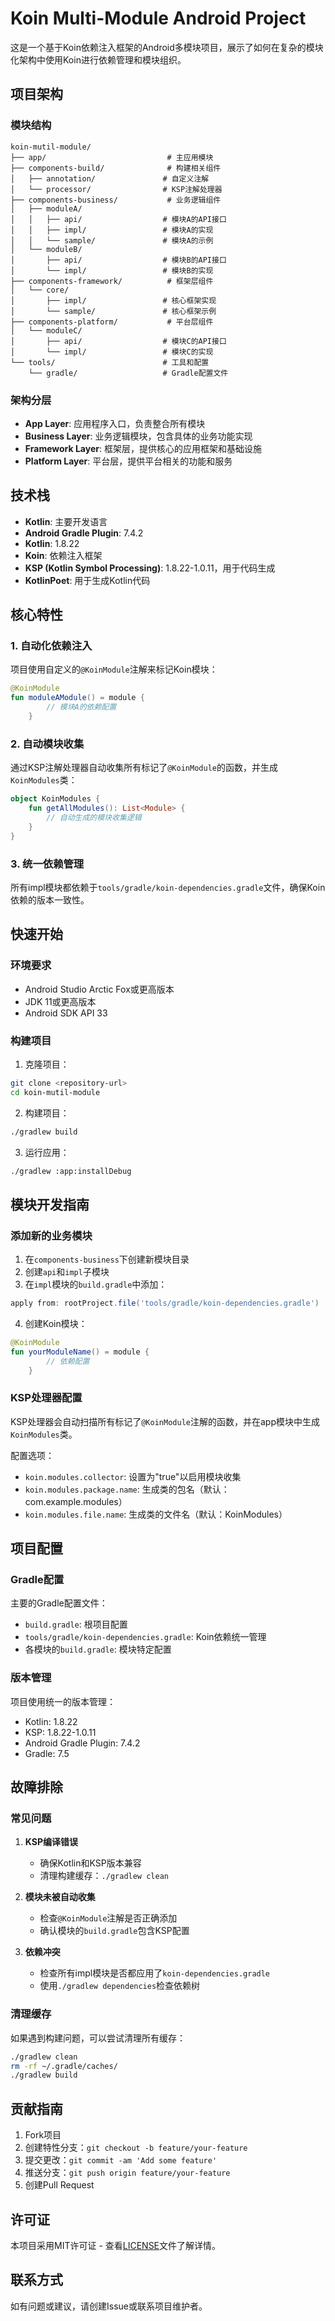 # Koin Multi-Module Android Project

这是一个基于Koin依赖注入框架的Android多模块项目，展示了如何在复杂的模块化架构中使用Koin进行依赖管理和模块组织。

## 项目架构

### 模块结构

```
koin-mutil-module/
├── app/                           # 主应用模块
├── components-build/              # 构建相关组件
│   ├── annotation/               # 自定义注解
│   └── processor/                # KSP注解处理器
├── components-business/           # 业务逻辑组件
│   ├── moduleA/
│   │   ├── api/                  # 模块A的API接口
│   │   ├── impl/                 # 模块A的实现
│   │   └── sample/               # 模块A的示例
│   └── moduleB/
│       ├── api/                  # 模块B的API接口
│       └── impl/                 # 模块B的实现
├── components-framework/          # 框架层组件
│   └── core/
│       ├── impl/                 # 核心框架实现
│       └── sample/               # 核心框架示例
├── components-platform/           # 平台层组件
│   └── moduleC/
│       ├── api/                  # 模块C的API接口
│       └── impl/                 # 模块C的实现
└── tools/                        # 工具和配置
    └── gradle/                   # Gradle配置文件
```

### 架构分层

- **App Layer**: 应用程序入口，负责整合所有模块
- **Business Layer**: 业务逻辑模块，包含具体的业务功能实现
- **Framework Layer**: 框架层，提供核心的应用框架和基础设施
- **Platform Layer**: 平台层，提供平台相关的功能和服务

## 技术栈

- **Kotlin**: 主要开发语言
- **Android Gradle Plugin**: 7.4.2
- **Kotlin**: 1.8.22
- **Koin**: 依赖注入框架
- **KSP (Kotlin Symbol Processing)**: 1.8.22-1.0.11，用于代码生成
- **KotlinPoet**: 用于生成Kotlin代码

## 核心特性

### 1. 自动化依赖注入

项目使用自定义的`@KoinModule`注解来标记Koin模块：

```kotlin
@KoinModule
fun moduleAModule() = module {
        // 模块A的依赖配置
    }
```

### 2. 自动模块收集

通过KSP注解处理器自动收集所有标记了`@KoinModule`的函数，并生成`KoinModules`类：

```kotlin
object KoinModules {
    fun getAllModules(): List<Module> {
        // 自动生成的模块收集逻辑
    }
}
```

### 3. 统一依赖管理

所有impl模块都依赖于`tools/gradle/koin-dependencies.gradle`文件，确保Koin依赖的版本一致性。

## 快速开始

### 环境要求

- Android Studio Arctic Fox或更高版本
- JDK 11或更高版本
- Android SDK API 33

### 构建项目

1. 克隆项目：

```bash
git clone <repository-url>
cd koin-mutil-module
```

2. 构建项目：

```bash
./gradlew build
```

3. 运行应用：

```bash
./gradlew :app:installDebug
```

## 模块开发指南

### 添加新的业务模块

1. 在`components-business`下创建新模块目录
2. 创建`api`和`impl`子模块
3. 在`impl`模块的`build.gradle`中添加：

```gradle
apply from: rootProject.file('tools/gradle/koin-dependencies.gradle')
```

4. 创建Koin模块：

```kotlin
@KoinModule
fun yourModuleName() = module {
        // 依赖配置
    }
```

### KSP处理器配置

KSP处理器会自动扫描所有标记了`@KoinModule`注解的函数，并在app模块中生成`KoinModules`类。

配置选项：

- `koin.modules.collector`: 设置为"true"以启用模块收集
- `koin.modules.package.name`: 生成类的包名（默认：com.example.modules）
- `koin.modules.file.name`: 生成类的文件名（默认：KoinModules）

## 项目配置

### Gradle配置

主要的Gradle配置文件：

- `build.gradle`: 根项目配置
- `tools/gradle/koin-dependencies.gradle`: Koin依赖统一管理
- 各模块的`build.gradle`: 模块特定配置

### 版本管理

项目使用统一的版本管理：

- Kotlin: 1.8.22
- KSP: 1.8.22-1.0.11
- Android Gradle Plugin: 7.4.2
- Gradle: 7.5

## 故障排除

### 常见问题

1. **KSP编译错误**
    - 确保Kotlin和KSP版本兼容
    - 清理构建缓存：`./gradlew clean`

2. **模块未被自动收集**
    - 检查`@KoinModule`注解是否正确添加
    - 确认模块的`build.gradle`包含KSP配置

3. **依赖冲突**
    - 检查所有impl模块是否都应用了`koin-dependencies.gradle`
    - 使用`./gradlew dependencies`检查依赖树

### 清理缓存

如果遇到构建问题，可以尝试清理所有缓存：

```bash
./gradlew clean
rm -rf ~/.gradle/caches/
./gradlew build
```

## 贡献指南

1. Fork项目
2. 创建特性分支：`git checkout -b feature/your-feature`
3. 提交更改：`git commit -am 'Add some feature'`
4. 推送分支：`git push origin feature/your-feature`
5. 创建Pull Request

## 许可证

本项目采用MIT许可证 - 查看[LICENSE](LICENSE)文件了解详情。

## 联系方式

如有问题或建议，请创建Issue或联系项目维护者。